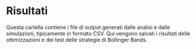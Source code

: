 # Risultati

Questa cartella contiene i file di output generati dalle analisi e dalle simulazioni, tipicamente in formato CSV. Qui vengono salvati i risultati delle ottimizzazioni e dei test delle strategie di Bollinger Bands.